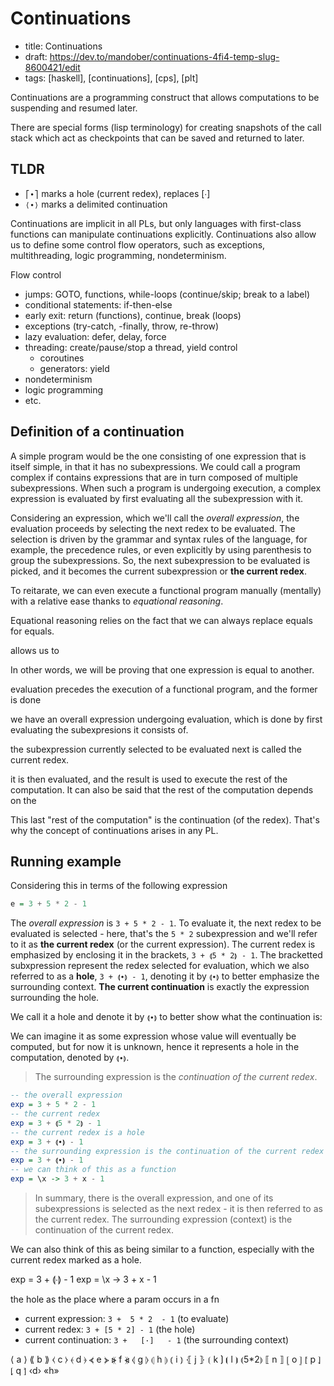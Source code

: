 # Continuations

- title: Continuations
- draft: https://dev.to/mandober/continuations-4fi4-temp-slug-8600421/edit
- tags: [haskell], [continuations], [cps], [plt]

Continuations are a programming construct that allows computations to be suspending and resumed later.

There are special forms (lisp terminology) for creating snapshots of the call stack which act as checkpoints that can be saved and returned to later.



## TLDR
- `⎡∙⎤` marks a hole (current redex), replaces [∙]
- `⟨∙⟩` marks a delimited continuation


Continuations are implicit in all PLs, but only languages with first-class functions can manipulate continuations explicitly. Continuations also allow us to define some control flow operators, such as exceptions, multithreading, logic programming, nondeterminism.

Flow control
- jumps: GOTO, functions, while-loops (continue/skip; break to a label)
- conditional statements: if-then-else
- early exit: return (functions), continue, break (loops)
- exceptions (try-catch, -finally, throw, re-throw)
- lazy evaluation: defer, delay, force
- threading: create/pause/stop a thread, yield control
  - coroutines
  - generators: yield
- nondeterminism
- logic programming
- etc.





## Definition of a continuation

A simple program would be the one consisting of one expression that is itself simple, in that it has no subexpressions. We could call a program complex if contains expressions that are in turn composed of multiple subexpressions. When such a program is undergoing execution, a complex expression is evaluated by first evaluating all the subexpression with it.

Considering an expression, which we'll call the *overall expression*, the evaluation proceeds by selecting the next redex to be evaluated. The selection is driven by the grammar and syntax rules of the language, for example, the precedence rules, or even explicitly by using parenthesis to group the subexpressions. So, the next subexpression to be evaluated is picked, and it becomes the current subexpression or **the current redex**.

To reitarate, we can even execute a functional program manually (mentally) with a relative ease thanks to *equational reasoning*. 

Equational reasoning relies on the fact that we can always replace equals for equals. 


allows us to 

In other words, we will be proving that one expression is equal to another.


evaluation precedes the execution of a functional program, and the former is done 

we have an overall expression undergoing evaluation, which is done by first evaluating the subexpresions it consists of.


the subexpression currently selected to be evaluated next is called the current redex.


it is then evaluated, and the result is used to execute the rest of the computation. It can also be said that the rest of the computation depends on the 

This last "rest of the computation" is the continuation (of the redex). That's why the concept of continuations arises in any PL.


## Running example

Considering this in terms of the following expression

```hs
e = 3 + 5 * 2 - 1
```

The *overall expression* is `3 + 5 * 2 - 1`. To evaluate it, the next redex to be evaluated is selected - here, that's the `5 * 2` subexpression and we'll refer to it as **the current redex** (or the current expression). The current redex is emphasized by enclosing it in the brackets, `3 + ⟬5 * 2⟭ - 1`. The bracketted subxpression represent the redex selected for evaluation, which we also referred to as a **hole**, `3 + ⟬∙⟭ - 1`, denoting it by `⟬∙⟭` to better emphasize the surrounding context. **The current continuation** is exactly the expression surrounding the hole.


We call it a hole and denote it by `⟬∙⟭` to better show what the continuation is: 

We can imagine it as some expression whose value will eventually be computed, but for now it is unknown, hence it represents a hole in the computation, denoted by `⟬∙⟭`. 


>The surrounding expression is the *continuation of the current redex*.

```hs
-- the overall expression
exp = 3 + 5 * 2 - 1
-- the current redex
exp = 3 + ⟬5 * 2⟭ - 1
-- the current redex is a hole
exp = 3 + ⟬∙⟭ - 1
-- the surrounding expression is the continuation of the current redex
exp = 3 + ⟬∙⟭ - 1
-- we can think of this as a function
exp = \x -> 3 + x - 1
```

>In summary, there is the overall expression, and one of its subexpressions is selected as the next redex - it is then referred to as the current redex. The surrounding expression (context) is the continuation of the current redex.

We can also think of this as being similar to a function, especially with the current redex marked as a hole.


exp = 3 + ⟬∙⟭ - 1
exp = \x -> 3 + x - 1

the hole as the place where a param occurs in a fn





- current expression:   `3 +  5 * 2  - 1`  (to evaluate)
- current redex:        `3 + [5 * 2] - 1`  (the hole)
- current continuation: `3 +   [·]   - 1`  (the surrounding context)

⟨ a ⟩        ⟪ b ⟫     ⧼ c ⧽     ⦑ d ⦒
⦓ e ⦔     ⦕ f ⦖    ⦉ g ⦊     ⦇ h ⦈
⦅ i ⦆        ⦃ j ⦄      ⟮ k ⟯     ⦗ l ⦘
⟬5*2⟭      ⟦ n ⟧     ⦋ o ⦌     ⦍ p ⦎
⦏ q ⦐        ‹d›       «h»
